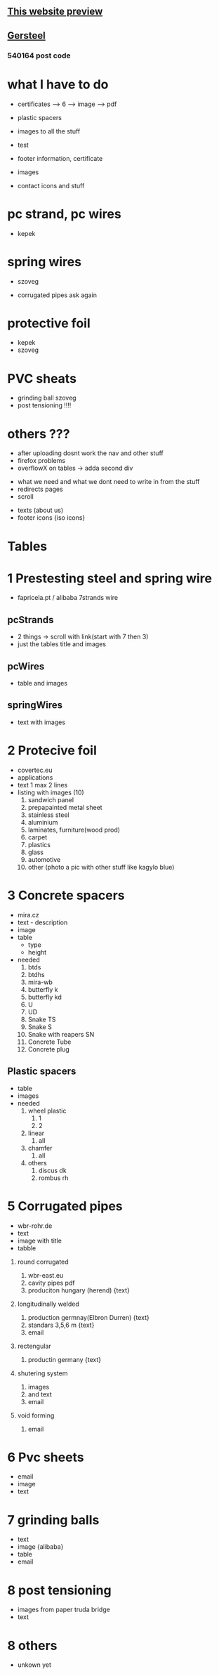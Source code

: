 ## [This website preview](http://5.15.6.180:3500/)

## [Gersteel](https://gersteel.netlify.app)

### 540164 post code

# what I have to do

<!-- TODO: main stuff -->

- certificates --> 6 --> image --> pdf
- plastic spacers
- images to all the stuff
- test

- footer information, certificate
- images
- contact icons and stuff

# pc strand, pc wires

- kepek

# spring wires

- szoveg

- corrugated pipes ask again

# protective foil

- kepek
- szoveg

# PVC sheats

- grinding ball szoveg
- post tensioning !!!!

# others ???

<!-- FIXME: main stuff -->

- after uploading dosnt work the nav and other stuff
- firefox problems
- overflowX on tables -> adda second div

<!-- TODO: ask for stuff -->

- what we need and what we dont need to write in from the stuff
- redirects pages
- scroll
<!-- - contact information -->
- texts (about us)
- footer icons {iso icons}

# Tables

# 1 Prestesting steel and spring wire

- fapricela.pt / alibaba 7strands wire

## pcStrands

- 2 things -> scroll with link(start with 7 then 3)
- just the tables title and images

## pcWires

- table and images

## springWires

- text with images

# 2 Protecive foil

- covertec.eu
- applications
- text 1 max 2 lines
- listing with images (10)
  1. sandwich panel
  2. prepapainted metal sheet
  3. stainless steel
  4. aluminium
  5. laminates, furniture(wood prod)
  6. carpet
  7. plastics
  8. glass
  9. automotive
  10. other (photo a pic with other stuff like kagylo blue)

# 3 Concrete spacers

- mira.cz
- text - description
- image
- table
  - type
  - height
- needed
  1. btds
  2. btdhs
  3. mira-wb
  4. butterfly k
  5. butterfly kd
  6. U
  7. UD
  8. Snake TS
  9. Snake S
  10. Snake with reapers SN
  11. Concrete Tube
  12. Concrete plug

## Plastic spacers

- table
- images
- needed
  1. wheel plastic
     1. 1
     2. 2
  2. linear
     1. all
  3. chamfer
     1. all
  4. others
     1. discus dk
     2. rombus rh

# 5 Corrugated pipes

- wbr-rohr.de
- text
- image with title
- tabble

1. round corrugated

   1. wbr-east.eu
   2. cavity pipes pdf
   3. produciton hungary (herend) {text}

2. longitudinally welded

   1. production germnay(Elbron Durren) {text}
   2. standars 3,5,6 m {text}
   3. email

3. rectengular

   1. productin germany {text}

4. shutering system

   1. images
   2. and text
   3. email

5. void forming
   1. email

# 6 Pvc sheets

- email
- image
- text

# 7 grinding balls

- text
- image {alibaba}
- table
- email

# 8 post tensioning

- images from paper truda bridge
- text

# 8 others

- unkown yet
